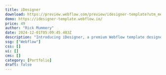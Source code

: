 ```yaml
---
title: iDesigner
download: https://preview.webflow.com/preview/idesigner-template?utm_medium=preview_link&utm_source=designer&utm_content=idesigner-template&preview=9ee399f33b9b8eb568a5261e95983740&workflow=preview
demo: https://idesigner-template.webflow.io/
price: 49
author: "Rick Mummery"
date: 2024-12-01T05:09:45.483Z
description: "Introducing iDesigner, a premium Webflow template designed for creative professionals and designers. Elevate your portfolio with a sleek, modern design, seamless CMS integration, features that highlight your unique talent and creativity."
ssg: ["Webflow"]
css: []
ui: []
cms: []
category: [Portfolio]
draft: false
---
```

